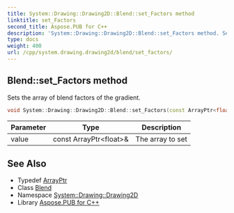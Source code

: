 ```yaml
---
title: System::Drawing::Drawing2D::Blend::set_Factors method
linktitle: set_Factors
second_title: Aspose.PUB for C++
description: 'System::Drawing::Drawing2D::Blend::set_Factors method. Sets the array of blend factors of the gradient in C++.'
type: docs
weight: 400
url: /cpp/system.drawing.drawing2d/blend/set_factors/
---
```

## Blend::set_Factors method


Sets the array of blend factors of the gradient.

```cpp
void System::Drawing::Drawing2D::Blend::set_Factors(const ArrayPtr<float> &value)
```


| Parameter | Type | Description |
| --- | --- | --- |
| value | const ArrayPtr\<float\>\& | The array to set |

## See Also

* Typedef [ArrayPtr](../../../system/arrayptr/)
* Class [Blend](../)
* Namespace [System::Drawing::Drawing2D](../../)
* Library [Aspose.PUB for C++](../../../)
